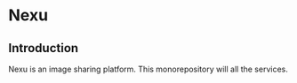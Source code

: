 # Nexu

## Introduction
Nexu is an image sharing platform. This monorepository will all the services.

